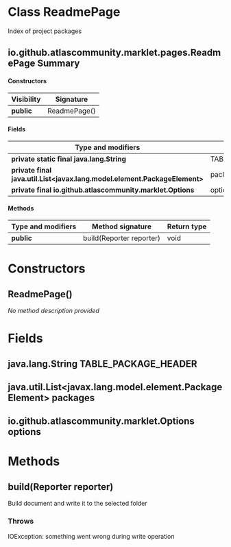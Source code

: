 Class ReadmePage
================
Index of project packages

io.github.atlascommunity.marklet.pages.ReadmePage Summary
-------
#### Constructors
| Visibility | Signature    |
| ---------- | ------------ |
| **public** | ReadmePage() |
#### Fields
| Type and modifiers                                                        | Field name           |
| ------------------------------------------------------------------------- | -------------------- |
| **private static final java.lang.String**                                 | TABLE_PACKAGE_HEADER |
| **private final java.util.List<javax.lang.model.element.PackageElement>** | packages             |
| **private final io.github.atlascommunity.marklet.Options**                | options              |
#### Methods
| Type and modifiers | Method signature         | Return type |
| ------------------ | ------------------------ | ----------- |
| **public**         | build(Reporter reporter) | void        |

Constructors
============
ReadmePage()
------------
*No method description provided*



Fields
======
java.lang.String TABLE_PACKAGE_HEADER
-------------------------------------

java.util.List<javax.lang.model.element.PackageElement> packages
----------------------------------------------------------------

io.github.atlascommunity.marklet.Options options
------------------------------------------------


Methods
=======
build(Reporter reporter)
------------------------
Build document and write it to the selected folder

### Throws

IOException: something went wrong during write operation



